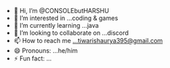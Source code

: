 - 👋 Hi, I’m @CONSOLEbutHARSHU
- 👀 I’m interested in ...coding & games
- 🌱 I’m currently learning ...java
- 💞️ I’m looking to collaborate on ...discord
- 📫 How to reach me ...tiwarishaurya395@gmail.com
- 😄 Pronouns: ...he/him
- ⚡ Fun fact: ...

<!---
CONSOLEbutHARSHU/CONSOLEbutHARSHU is a ✨ special ✨ repository because its `README.md` (this file) appears on your GitHub profile.
You can click the Preview link to take a look at your changes.
--->
